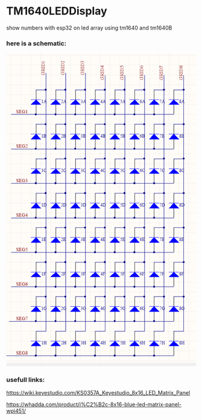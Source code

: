 # TM1640LEDDisplay
show numbers with esp32 on  led array using tm1640 and tm1640B 
 
 ### here is a schematic:
![This is an image](https://github.com/amin-amani/TM1640LEDDisplay/blob/main/doc/schematic.PNG)


### usefull links:

https://wiki.keyestudio.com/KS0357A_Keyestudio_8x16_LED_Matrix_Panel

https://whadda.com/product/i%C2%B2c-8x16-blue-led-matrix-panel-wpi451/
